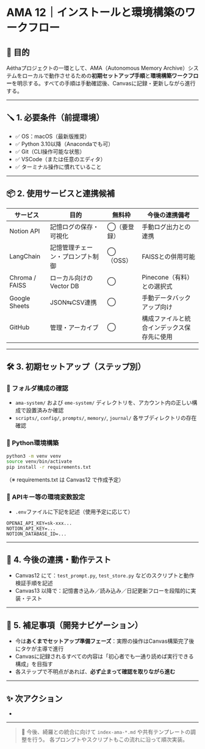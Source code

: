 # AMA 12｜インストールと環境構築のワークフロー

## 🎯 目的

Aéthaプロジェクトの一環として、AMA（Autonomous Memory Archive）システムをローカルで動作させるための**初期セットアップ手順**と**環境構築ワークフロー**を明示する。すべての手順は手動確認後、Canvasに記録・更新しながら進行する。

---

## 🪛 1. 必要条件（前提環境）

- ✅ OS：macOS（最新版推奨）
- ✅ Python 3.10以降（Anacondaでも可）
- ✅ Git（CLI操作可能な状態）
- ✅ VSCode（または任意のエディタ）
- ✅ ターミナル操作に慣れていること

---

## 📦 2. 使用サービスと連携候補

| サービス           | 目的               | 無料枠    | 今後の連携備考               |
| -------------- | ---------------- | ------ | --------------------- |
| Notion API     | 記憶ログの保存・可視化      | ◯（要登録） | 手動ログ出力との連携            |
| LangChain      | 記憶管理チェーン・プロンプト制御 | ◯（OSS） | FAISSとの併用可能           |
| Chroma / FAISS | ローカル向けのVector DB | ◯      | Pinecone（有料）との選択式     |
| Google Sheets  | JSON⇆CSV連携       | ◯      | 手動データバックアップ向け         |
| GitHub         | 管理・アーカイブ         | ◯      | 構成ファイルと統合インデックス保存先に使用 |

---

## 🛠️ 3. 初期セットアップ（ステップ別）

### 📁 フォルダ構成の確認

- `ama-system/` および `eme-system/` ディレクトリを、アカウント内の正しい構成で設置済みか確認
- `scripts/`, `config/`, `prompts/`, `memory/`, `journal/` 各サブディレクトリの存在確認

### 🧩 Python環境構築

```bash
python3 -m venv venv
source venv/bin/activate
pip install -r requirements.txt
```

（※ requirements.txt は Canvas12 で作成予定）

### 🔑 APIキー等の環境変数設定

- `.env`ファイルに下記を記述（使用予定に応じて）

```
OPENAI_API_KEY=sk-xxx...
NOTION_API_KEY=...
NOTION_DATABASE_ID=...
```

---

## 🔄 4. 今後の連携・動作テスト

- Canvas12 にて：`test_prompt.py`, `test_store.py` などのスクリプトと動作検証手順を記述
- Canvas13 以降で：記憶書き込み／読み込み／日記更新フローを段階的に実装・テスト

---

## 📝 5. 補足事項（開発ナビゲーション）

- 今は**あくまでセットアップ準備フェーズ**：実際の操作はCanvas構築完了後にタケが主導で進行
- Canvasに記録されるすべての内容は「初心者でも一通り読めば実行できる構成」を目指す
- 各ステップで不明点があれば、**必ず止まって確認を取りながら進む**

---

## ✨ 次アクション

-

---

> 🔔 今後、綺羅との統合に向けて `index-ama-*.md` や共有テンプレートの調整を行う。 各プロンプトやスクリプトもこの流れに沿って順次実装。

